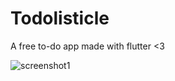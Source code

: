 # Todolisticle
A free to-do app made with flutter &lt;3

![screenshot1](../master/screenshots/todolisticle1.jpg)
